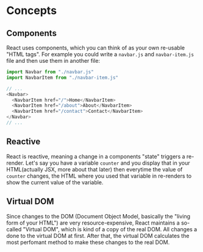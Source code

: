 # Concepts

## Components
React uses components, which you can think of as your own re-usable "HTML tags".
For example you could write a `navbar.js` and `navbar-item.js` file and then use them in another
file:
```js
import Navbar from "./navbar.js"
import NavbarItem from "./navbar-item.js"

// ...
<Navbar>
  <NavbarItem href="/">Home</NavbarItem>
  <NavbarItem href="/about">About</NavbarItem>
  <NavbarItem href="/contact">Contact</NavbarItem>
</Navbar>
// ...
```

## Reactive
React is reactive, meaning a change in a components "state" triggers a re-render.
Let's say you have a variable `counter` and you display that in your HTML(actually JSX, more about
that later) then everytime the value of `counter` changes, the HTML where you used that variable in
re-renders to show the current value of the variable.

## Virtual DOM
Since changes to the DOM (Document Object Model, basically the "living form of your HTML") are very
resource-expensive, React maintains a so-called "Virtual DOM", which is kind of a copy of the real
DOM. All changes a done to the virtual DOM at first. After that, the virtual DOM calculates the most
perfomant method to make these changes to the real DOM. 